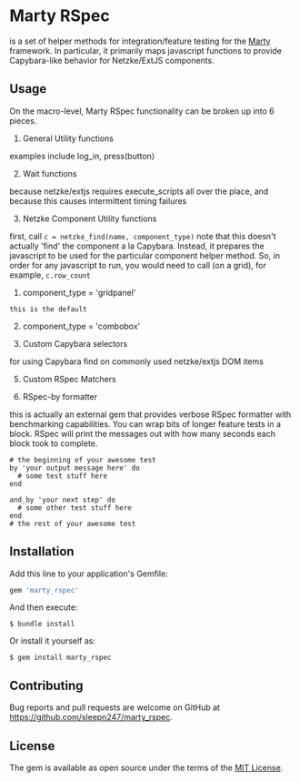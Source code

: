 # Marty RSpec

is a set of helper methods for integration/feature testing for the [Marty](https://github.com/arman000/marty) framework. In particular, it primarily maps javascript functions to provide Capybara-like behavior for Netzke/ExtJS components. 

## Usage

On the macro-level, Marty RSpec functionality can be broken up into 6 pieces. 

1. General Utility functions

examples include log_in, press(button)

2. Wait functions

because netzke/extjs requires execute_scripts all over the place, and because this causes intermittent timing failures

3. Netzke Component Utility functions
  
  first, call `c = netzke_find(name, component_type)`
  note that this doesn't actually 'find' the component a la Capybara. Instead, it prepares the javascript to be used for the particular component helper method. So, in order for any javascript to run, you would need to call (on a grid), for example, `c.row_count`

  1. component_type = 'gridpanel' 

    this is the default

  2. component_type = 'combobox'

4. Custom Capybara selectors

for using Capybara find on commonly used netzke/extjs DOM items

5. Custom RSpec Matchers

6. RSpec-by formatter 

  this is actually an external gem that provides verbose RSpec formatter with benchmarking capabilities. You can wrap bits of longer feature tests in a block. RSpec will print the messages out with how many seconds each block took to complete. 

  ```
  # the beginning of your awesome test
  by 'your output message here' do
    # some test stuff here
  end

  and_by 'your next step' do
    # some other test stuff here
  end
  # the rest of your awesome test
  ```

## Installation

Add this line to your application's Gemfile:

```ruby
gem 'marty_rspec'
```

And then execute:

    $ bundle install

Or install it yourself as:

    $ gem install marty_rspec

## Contributing

Bug reports and pull requests are welcome on GitHub at https://github.com/sleepn247/marty_rspec.


## License

The gem is available as open source under the terms of the [MIT License](http://opensource.org/licenses/MIT).

